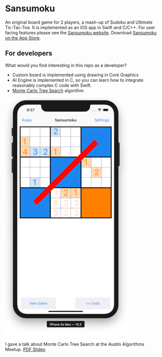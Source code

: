 # Sansumoku

An original board game for 2 players, a mash-up of Sudoku and Ultimate Tic-Tac-Toe. It is implemented as an iOS app in Swift and C/C++. For user facing features please see the [Sansumoku website](https://www.sansumoku.com/). Download [Sansumoku on the App Store](https://apps.apple.com/app/id1458250030).

## For developers

What would you find interesting in this repo as a developer?

- Custom board is implemented using drawing in Core Graphics
- AI Engine is implemented in C, so you can learn how to integrate reasonably complex C code with Swift.
- [Monte Carlo Tree Search](https://en.wikipedia.org/wiki/Monte_Carlo_tree_search) algorithm

![Sansumoku screenshot](img/sansumoku.png)

I gave a talk about Monte Carlo Tree Search at the Austin Algorithms Meetup.
[PDF Slides](extra/MonteCarloTreeSearch.pdf).
